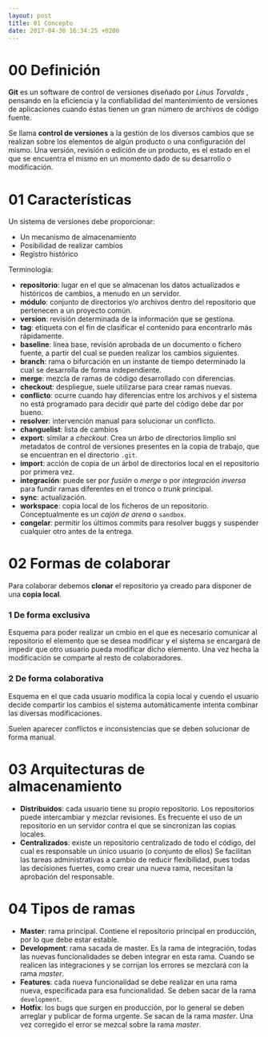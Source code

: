 ```yaml
---
layout: post
title: 01 Concepto
date: 2017-04-30 16:34:25 +0200
---
```



# 00 Definición #

**Git** es un software de control de versiones diseñado por *Linus Torvalds* , pensando en la eficiencia y la confiabilidad del mantenimiento de versiones de aplicaciones cuando éstas tienen un gran número de archivos de código fuente.

Se llama **control de versiones** a la gestión de los diversos cambios que se realizan sobre los elementos de algún producto o una configuración del mismo. Una versión, revisión o edición de un producto, es el estado en el que se encuentra el mismo en un momento dado de su desarrollo o modificación.

# 01 Características #

Un sistema de versiones debe proporcionar:

- Un mecanismo de almacenamiento
- Posibilidad de realizar cambios
- Registro histórico

Terminología:

- **repositorio**: lugar en el que se almacenan los datos actualizados e históricos de cambios, a menudo en un servidor.
- **módulo**: conjunto de directorios y/o archivos dentro del repositorio que pertenecen a un proyecto común.
- **version**: revisión determinada de la información que se gestiona.
- **tag**: etiqueta con el fin de clasificar el contenido para encontrarlo más rápidamente.
- **baseline**: línea base, revisión aprobada de un documento o fichero fuente, a partir del cual se pueden realizar los cambios siguientes.
- **branch**: rama o bifurcación en un instante de tiempo determinado la cual se desarrolla de forma independiente.
- **merge**: mezcla de ramas de código desarrollado con diferencias.
- **checkout**: despliegue, suele utilizarse para crear ramas nuevas.
- **conflicto**: ocurre cuando hay diferencias entre los archivos y el sistema no está programado para decidir qué parte del código debe dar por bueno.
- **resolver**: intervención manual para solucionar un conflicto.
- **changuelist**: lista de cambios
- **export**: similar a *checkout*. Crea un árbo de directorios limplio sni metadatos de control de versiones presentes en la copia de trabajo, que se encuentran en el directorio `.git`.
- **import**: acción de copia de un árbol de directorios local en el repositorio por primera vez.
- **integración**: puede ser por *fusión* o *merge* o por *integración inversa* para fundir ramas diferentes en el tronco o *trunk* principal.
- **sync**: actualización.
- **workspace**: copia local de los ficheros de un repositorio. Conceptualmente es un *cajón de arena* o `sandbox`.
- **congelar**: permitir los últimos commits para resolver buggs y suspender cualquier otro antes de la entrega.


# 02 Formas de colaborar #

Para colaborar debemos **clonar** el repositorio ya creado para disponer de una **copia local**.

### 1 De forma exclusiva ###

Esquema para poder realizar un cmbio en el que es necesario comunicar al repositorio el elemento que se desea modificar y el sistema se encargará de impedir que otro usuario pueda modificar dicho elemento. Una vez hecha la modificación se comparte al resto de colaboradores.

### 2 De forma colaborativa ###

Esquema en el que cada usuario modifica la copia local y cuendo el usuario decide compartir los cambios el sistema automáticamente intenta combinar las diversas modificaciones.

Suelen aparecer conflictos e inconsistencias que se deben solucionar de forma manual.


# 03 Arquitecturas de almacenamiento ##

- **Distribuidos**: cada usuario tiene su propio repositorio. Los repositorios puede intercambiar y mezclar revisiones. Es frecuente el uso de un repositorio en un servidor contra el que se sincronizan las copias locales.
- **Centralizados**: existe un repositorio centralizado de todo el código, del cual es responsable un único usuario (o conjunto de ellos) Se facilitan las tareas administrativas a cambio de reducir flexibilidad, pues todas las decisiones fuertes, como crear una nueva rama, necesitan la aprobación del responsable.


# 04 Tipos de ramas #

- **Master**: rama principal. Contiene el repositorio principal en producción, por lo que debe estar estable.
- **Development**: rama sacada de master. Es la rama de integración, todas las nuevas funcionalidades se deben integrar en esta rama. Cuando se realicen las integraciones y se corrijan los errores se mezclará con la rama *master*.
- **Features**: cada nueva funcionalidad se debe realizar en una rama nueva, especificada para esa funcionalidad. Se deben sacar de la rama `development`.
- **Hotfix**: los bugs que surgen en producción, por lo general se deben arreglar y publicar de forma urgente. Se sacan de la rama *master*. Una vez corregido el error se mezcal sobre la rama *master*.
